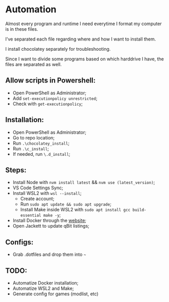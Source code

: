 # Automation

Almost every program and runtime I need everytime I format my computer is in these files.

I've separated each file regarding where and how I want to install them.

I install chocolatey separately for troubleshooting.

Since I want to divide some programs based on which harddrive I have, the files are separated as well.


## Allow scripts in Powershell:
- Open PowerShell as Administrator;
- Add `set-executionpolicy unrestricted`;
- Check with `get-executionpolicy`;

## Installation:
- Open PowerShell as Administrator;
- Go to repo location;
- Run `.\chocolatey_install`;
- Run `.\c_install`;
- If needed, run `\.d_install`;

## Steps:
- Install Node with `nvm install latest` && `nvm use (latest_version)`;
- VS Code Settings Sync;
- Install WSL2 with `wsl --install`;
  - Create account;
  - Run `sudo apt update && sudo apt upgrade`;
  - Install Make inside WSL2 with `sudo apt install gcc build-essential make -y`; 
- Install Docker through the [website](https://docs.docker.com/desktop/windows/install/);
- Open Jackett to update qBit listings;

## Configs:
- Grab .dotfiles and drop them into `~`

## TODO:
- Automatize Docker installation;
- Automatize WSL2 and Make;
- Generate config for games (modlist, etc)